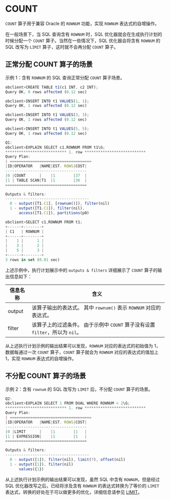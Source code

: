 COUNT 
==========================

`COUNT` 算子用于兼容 Oracle 的 `ROWNUM` 功能，实现 `ROWNUM` 表达式的自增操作。

在一般场景下，当 SQL 查询含有 `ROWNUM` 时，SQL 优化器就会在生成执行计划的时候分配一个 `COUNT` 算子。当然在一些情况下，SQL 优化器会将含有 `ROWNUM` 的 SQL 改写为 `LIMIT` 算子，这时就不会再分配 `COUNT` 算子。

正常分配 COUNT 算子的场景 
-------------------------------------

示例 1：含有 `ROWNUM` 的 SQL 查询正常分配 `COUNT` 算子场景。

```javascript
obclient>CREATE TABLE t1(c1 INT, c2 INT);
Query OK, 0 rows affected (0.12 sec)

obclient>INSERT INTO t1 VALUES(1, 1);
Query OK, 1 rows affected (0.12 sec)

obclient>INSERT INTO t1 VALUES(3, 3);
Query OK, 1 rows affected (0.12 sec)

obclient>INSERT INTO t1 VALUES(5, 5);
Query OK, 1 rows affected (0.12 sec)

Q1: 
obclient>EXPLAIN SELECT c1,ROWNUM FROM t1\G;
*************************** 1. row ***************************
Query Plan:
| ====================================
|ID|OPERATOR   |NAME|EST. ROWS|COST|
------------------------------------
|0 |COUNT      |    |1        |37  |
|1 | TABLE SCAN|T1  |1        |36  |
====================================

Outputs & filters: 
-------------------------------------
  0 - output([T1.C1], [rownum()]), filter(nil)
  1 - output([T1.C1]), filter(nil), 
      access([T1.C1]), partitions(p0)

obclient>SELECT c1,ROWNUM FROM t1;
+------+--------+
| C1   | ROWNUM |
+------+--------+
|    1 |      1 |
|    3 |      2 |
|    5 |      3 |
+------+--------+
3 rows in set (0.01 sec)
```



上述示例中，执行计划展示中的 `outputs & filters` 详细展示了 `COUNT` 算子的输出信息如下：


| **信息名称** |                               **含义**                                |
|----------|---------------------------------------------------------------------|
| output   | 该算子输出的表达式。 其中 `rownum()` 表示 `ROWNUM` 对应的表达式。        |
| filter   | 该算子上的过滤条件。 由于示例中 `COUNT` 算子没有设置 `filter`，所以为 `nil`。 |



从上述执行计划示例的输出结果可以发现，`ROWNUM` 对应的表达式的初始值为 1，数据每通过一次 `COUNT` 算子，`COUNT` 算子就会为 `ROWNUM` 对应的表达式的值加上 1，实现 `ROWNUM` 表达式的自增操作。

不分配 COUNT 算子的场景 
------------------------------------

示例 2：含有 `rownum` 的 SQL 改写为 `LIMIT` 后，不分配 `COUNT` 算子的场景。

```javascript
Q2:
obclient>EXPLAIN SELECT 1 FROM DUAL WHERE ROWNUM < 2\G;
*************************** 1. row ***************************
Query Plan:
| ====================================
|ID|OPERATOR   |NAME|EST. ROWS|COST|
------------------------------------
|0 |LIMIT      |    |1        |1   |
|1 | EXPRESSION|    |1        |1   |
====================================

Outputs & filters: 
-------------------------------------
  0 - output([1]), filter(nil), limit(?), offset(nil)
  1 - output([1]), filter(nil)
      values({1})
```



从上述执行计划示例的输出结果可以发现，虽然 SQL 中含有 `ROWNUM`，但是经过 SQL 优化器改写之后，已经将涉及含有 `ROWNUM` 的表达式转换为了等价的 `LIMIT` 表达式，转换的好处在于可以做更多的优化，详细信息请参见 [LIMIT](../../../1000.reference-guide/200.system-variables/3600.sql_select_limit.md)。
